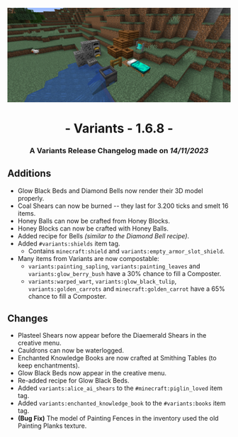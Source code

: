 ![Additions and Changes from 1.6.8](changelog_168.png)

# <center>- Variants - 1.6.8 -</center>
### <center>A Variants Release Changelog made on *14/11/2023*</center>

## Additions
- Glow Black Beds and Diamond Bells now render their 3D model properly.
- Coal Shears can now be burned -- they last for 3.200 ticks and smelt 16 items.
- Honey Balls can now be crafted from Honey Blocks.
- Honey Blocks can now be crafted with Honey Balls.
- Added recipe for Bells *(similar to the Diamond Bell recipe)*.
- Added ```#variants:shields``` item tag.
    - Contains ```minecraft:shield``` and ```variants:empty_armor_slot_shield```.
- Many items from Variants are now compostable:
    - ```variants:painting_sapling```, ```variants:painting_leaves``` and ```variants:glow_berry_bush``` have a 30% chance to fill a Composter.
    - ```variants:warped_wart```, ```variants:glow_black_tulip```, ```variants:golden_carrots``` and ```minecraft:golden_carrot``` have a 65% chance to fill a Composter.

## Changes
- Plasteel Shears now appear before the Diaemerald Shears in the creative menu.
- Cauldrons can now be waterlogged.
- Enchanted Knowledge Books are now crafted at Smithing Tables (to keep enchantments).
- Glow Black Beds now appear in the creative menu.
- Re-added recipe for Glow Black Beds.
- Added ```variants:alice_ai_shears``` to the ```#minecraft:piglin_loved``` item tag.
- Added ```variants:enchanted_knowledge_book``` to the ```#variants:books``` item tag.
- **(Bug Fix)** The model of Painting Fences in the inventory used the old Painting Planks texture.